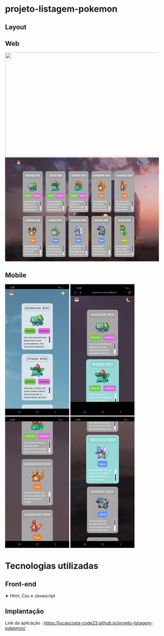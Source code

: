 # projeto-listagem-pokemon

## Layout

## Web

<img src="https://github.com/LucasCosta-Code23/projeto-listagem-pokemon/blob/main/src/imagens/TelaInicialModoPadr%C3%A3o.png" width="680" height="340"> <img src="https://github.com/LucasCosta-Code23/projeto-listagem-pokemon/blob/main/src/imagens/TelaIniciaModoEscuro.png" width="680" height="340"> 

## Mobile

<img src="https://github.com/LucasCosta-Code23/projeto-listagem-pokemon/blob/main/src/imagens/Mobile1.jpg" width="210" height="430"> <img src="https://github.com/LucasCosta-Code23/projeto-listagem-pokemon/blob/main/src/imagens/Mobile2.jpg" width="210" height="430"> 
<img src="https://github.com/LucasCosta-Code23/projeto-listagem-pokemon/blob/main/src/imagens/Mobile3.jpg" width="210" height="430"> <img src="https://github.com/LucasCosta-Code23/projeto-listagem-pokemon/blob/main/src/imagens/Mobile5.jpg" width="210" height="430"> 

# Tecnologias utilizadas

## Front-end
➤ Html, Css e Javascript

## Implantação

Link da aplicação : https://lucascosta-code23.github.io/projeto-listagem-pokemon/


